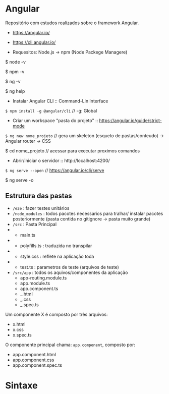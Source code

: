 # Angular
Repositório com estudos realizados sobre o framework Angular.

* https://angular.io/
* https://cli.angular.io/

* Requesitos: Node.js -> npm (Node Packege Managere)

$ node -v

$ npm -v

$ ng -v

$ ng help

* Instalar Angular CLI :: Command-Lin Interface

`$ npm install -g @angular/cli`  // -g: Global

* Criar um workspace "pasta do projeto" :: https://angular.io/guide/strict-mode

`$ ng new nome_projeto` // gera um skeleton (esqueto de pastas/conteudo) -> Angular router -> CSS

$ cd nome_projeto     // acessar para executar proximos comandos

* Abrir/iniciar o servidor :: http://localhost:4200/

`$ ng serve --open`   // https://angular.io/cli/serve

$ ng serve -o

## Estrutura das pastas
* `/e2e` : fazer testes unitários
* `/node_modules` : todos pacotes necessarios para tralhar/ instalar pacotes posteriormente (pasta contida no gitignore -> pasta muito grande)
* `/src` : Pasta Principal
* * main.ts
* * polyfills.ts : traduzida no transpilar
* * style.css : reflete na aplicação toda
* * test.ts : parametros de teste (arquivos de teste)
* `/src/app` : todos os aquivos/componentes da aplicação
    * app-routing.module.ts
    * app.module.ts
    * app.component.ts
    * _.html
    * _.css
    * _.spec.ts

Um componente X é composto por três arquivos:
* x.html
* x.css
* x.spec.ts
 
O componente principal chama: `app.component`, composto por:
* app.component.html
* app.component.css
* app.component.spec.ts


# Sintaxe
